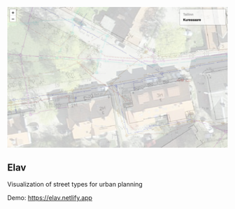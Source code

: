 ![](./elav.png)

## Elav

Visualization of street types for urban planning

Demo: https://elav.netlify.app

